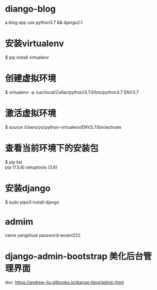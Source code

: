 # diango-blog
a blog app use python3.7 &amp;&amp; django2.1

# 安装virtualenv
$ pip install virtualenv  

# 创建虚拟环境
$ virtualenv -p /usr/local/Cellar/python/3.7.0/bin/python3.7 ENV3.7  

# 激活虚拟环境
$ source /Users/ys/python-virtualenv/ENV3.7/bin/activate  

# 查看当前环境下的安装包
$ pip list  
pip (1.5.6)
setuptools (3.6)

# 安装django
$ sudo pipe3 install django

# admim 
name  		yangshuai
password  woaini222

# django-admin-bootstrap 美化后台管理界面
doc: https://andrew-liu.gitbooks.io/django-blog/admin.html